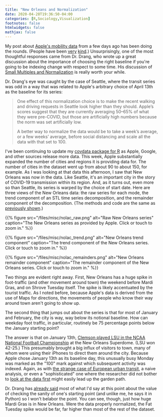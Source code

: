 ```yaml
---
title: "New Orleans and Normalization"
date: 2020-04-28T19:36:50-04:00
categories: [R,Sociology,Visualization]
footnotes: false
htmlwidgets: false
mathjax: false
---
```


My post about [Apple's mobility data](https://kieranhealy.org/blog/archives/2020/04/23/apples-covid-mobility-data/) from a few days ago has been doing the rounds. (People have been [very](https://kieranhealy.org/blog/archives/2020/04/23/apples-covid-mobility-data/) [kind](https://daringfireball.net/linked/2020/04/26/healy-covid-mobility-data).) Unsurprisingly, one of the most thoughtful responses came from Dr. Drang, who wrote up a great discussion about the importance of choosing the right baseline if you're going to be indexing change with respect to some time. His discussion of [Small Multiples and Normalization](https://leancrew.com/all-this/2020/04/small-multiples-and-normalization/) is really worth your while.

Dr. Drang's eye was caught by the case of Seattle, where the transit series was odd in a way that was related to Apple's arbitrary choice of April 13th as the baseline for its series:

> One effect of this normalization choice is to make the recent walking and driving requests in Seattle look higher than they should. Apple’s scores suggest that they are currently averaging 50–65% of what they were pre-COVID, but those are artificially high numbers because the norm was set artificially low.
>
> A better way to normalize the data would be to take a week’s average, or a few weeks’ average, before social distancing and scale all the data with that set to 100.

I've been continuing to update my [covdata package for R](https://kjhealy.github.io/covdata) as Apple, Google, and other sources release more data. This week, Apple substantially expanded the number of cities and regions it is providing data for. The number of cities in the dataset went up from about 90 to about 150, for example. As I was looking at that data this afternoon, I saw that New Orleans was now in the data. Like Seattle, it's an important city in the story of COVID-19 transmission within its region. And, as it turns out, even more so than Seattle, its series is warped by the choice of start date. Here are three views of the New Orleans data: the raw series for each mode, the trend component of an STL time series decomposition, and the remainder component of the decomposition. (The methods and code are the same as [previously shown](https://kieranhealy.org/blog/archives/2020/04/23/apples-covid-mobility-data/).) 


{{% figure src="/files/misc/nolac_raw.png" alt="Raw New Orleans series" caption="The New Orleans series as provided by Apple. Click or touch to zoom in." %}}

{{% figure src="/files/misc/nolac_trend.png" alt="New Orleans trend component" caption="The trend component of the New Orleans series. Click or touch to zoom in." %}}

{{% figure src="/files/misc/nolac_remainders.png" alt="New Orleans remainder component" caption="The remainder component of the New Orleans series. Click or touch to zoom in." %}}

Two things are evident right away. First, New Orleans has a huge spike in foot-traffic (and other movement around town) the weekend before Mardi Gras, and on Shrove Tuesday itself. The spike is likely accentuated by the tourist traffic. As I noted before, because Apple's data is derived from the use of Maps for directions, the movements of people who know their way around town aren't going to show up. 

The second thing that jumps out about the series is that for most of January and February, the city is way, way below its notional baseline. How can weekday foot traffic, in particular, routinely be 75 percentage points below the January starting point?

The answer is that on January 13th, [Clemson played LSU in the NCAA National Football Championship](https://www.ncaa.com/game/3959666) at the New Orleans Superdome. (LSU won 42-25.) This presumably brought a big influx of visitors to town, many of whom were using their iPhones to direct them around the city. Because Apple chose January 13th as its baseline day, this unusually busy Monday was marked as the "100" mark against which subsequent activity was indexed. Again, as with [the strange case of European urban transit](https://kieranhealy.org/blog/archives/2020/04/23/apples-covid-mobility-data/), a naive analysis, or even a "sophisticated" one where the researcher did not bother to [look at the data first](https://www.amazon.com/Data-Visualization-Introduction-Kieran-Healy/dp/0691181624) might easily lead up the garden path.

Dr. Drang has [already said](https://leancrew.com/all-this/2020/04/small-multiples-and-normalization/) most of what I'd say at this point about the value of checking the sanity of one's starting point (and unlike me, he says it in Python) so I won't belabor the point. You can see, though, just how huge Mardi Gras is in New Orleans. Were the data properly normalized, the Fat Tuesday spike would be far, far higher than most of the rest of the dataset.


